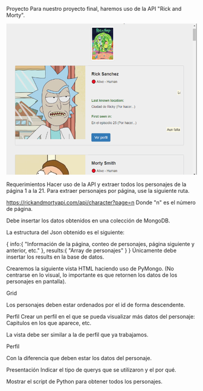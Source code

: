 Proyecto
Para nuestro proyecto final, haremos uso de la API "Rick and Morty".


<img src="foto.png" alt="silabuz" width="550" height="400" />


Requerimientos
Hacer uso de la API y extraer todos los personajes de la página 1 a la 21. Para extraer personajes por página, use la siguiente ruta.

​https://rickandmortyapi.com/api/character?page=n
Donde "n" es el número de página.

Debe insertar los datos obtenidos en una colección de MongoDB.

La estructura del Json obtenido es el siguiente:

{
    info:{ "Información de la página, conteo de personajes, página siguiente y anterior, etc." },
    results:{ "Array de personajes" }
}
Únicamente debe insertar los results en la base de datos.

Crearemos la siguiente vista HTML haciendo uso de PyMongo. (No centrarse en lo visual, lo importante es que retornen los datos de los personajes en pantalla).

Grid

Los personajes deben estar ordenados por el id de forma descendente.

Perfil
Crear un perfil en el que se pueda visualizar más datos del personaje: Capitulos en los que aparece, etc.

La vista debe ser similar a la de perfil que ya trabajamos.

Perfil

Con la diferencia que deben estar los datos del personaje.

Presentación
Indicar el tipo de querys que se utilizaron y el por qué.

Mostrar el script de Python para obtener todos los personajes.
